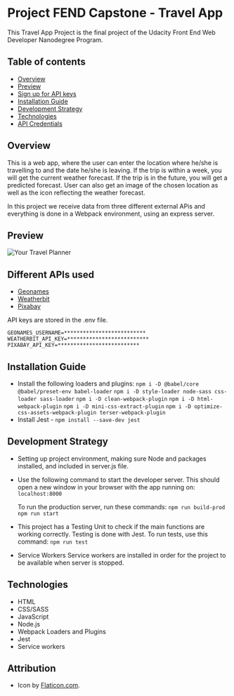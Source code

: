 # Project FEND Capstone - Travel App 
This Travel App Project is the final project of the Udacity Front End Web Developer Nanodegree Program.

## Table of contents
* [Overview](#overview)
* [Preview](#preview)
* [Sign up for API keys](#different-apis-used)
* [Installation Guide](#installation-guide)
* [Development Strategy](#development-strategy)
* [Technologies](#technologies)
* [API Credentials](#attribution)

## Overview
This is a web app, where the user can enter the location where he/she is travelling to and the date he/she is leaving. If the trip is within a week, you will get the current weather forecast. If the trip is in the future, you will get a predicted forecast. User can also get an image of the chosen location as well as the icon reflecting the weather forecast.

In this project we receive data from three different external APis and everything is done in a Webpack environment, using an express server.

## Preview
![Your Travel Planner](demo.gif)

## Different APIs used 
* [Geonames](http://www.geonames.org/)
* [Weatherbit](https://www.weatherbit.io/)
* [Pixabay](https://pixabay.com/)

API keys are stored in the .env file.

`GEONAMES_USERNAME=**************************`
`WEATHERBIT_API_KEY=**************************`
`PIXABAY_API_KEY=**************************`


## Installation Guide
* Install the following loaders and plugins:
`npm i -D @babel/core @babel/preset-env babel-loader`
`npm i -D style-loader node-sass css-loader sass-loader`
`npm i -D clean-webpack-plugin`
`npm i -D html-webpack-plugin`
`npm i -D mini-css-extract-plugin`
`npm i -D optimize-css-assets-webpack-plugin terser-webpack-plugin`
* Install Jest - `npm install --save-dev jest`

## Development Strategy
* Setting up project environment, making sure Node and packages installed, and included in server.js file.
* Use the following command to start the developer server. 
  This should open a new window in your browser with the app running on:
  `localhost:8000`

  To run the production server, run these commands:
  `npm run build-prod`
  `npm run start`

* This project has a Testing Unit to check if the main functions are working correctly. Testing is done with Jest.
  To run tests, use this command:
 `npm run test`

* Service Workers
  Service workers are installed in order for the project to be available when server is stopped.


## Technologies
* HTML
* CSS/SASS
* JavaScript
* Node.js
* Webpack Loaders and Plugins
* Jest
* Service workers

## Attribution
* Icon by [Flaticon.com](https://www.flaticon.com/).